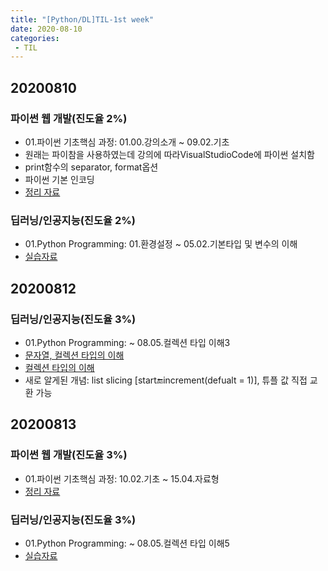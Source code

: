 ```yaml
---
title: "[Python/DL]TIL-1st week"
date: 2020-08-10
categories: 
 - TIL
---  
```

## 20200810
### 파이썬 웹 개발(진도율 2%)  
 - 01.파이썬 기초핵심 과정: 01.00.강의소개 ~ 09.02.기초  
 - 원래는 파이참을 사용하였는데 강의에 따라VisualStudioCode에 파이썬 설치함  
 - print함수의 separator, format옵션
 - 파이썬 기본 인코딩
 - [정리 자료](https://github.com/SuyeonChoi/TIL/blob/master/Python%20Web%20Developement/01.%20%ED%8C%8C%EC%9D%B4%EC%8D%AC%EA%B8%B0%EC%B4%88%ED%95%B5%EC%8B%AC%EA%B3%BC%EC%A0%95.md)

### 딥러닝/인공지능(진도율 2%)  
 - 01.Python Programming: 01.환경설정 ~ 05.02.기본타입 및 변수의 이해  
 - [실습자료](https://github.com/SuyeonChoi/TIL/blob/master/Deep%20Learning(A.I.)/01.%20Python%20Programming/Chapter%2002%20-%2001.%20%EB%B3%80%EC%88%98%EC%9D%98%20%EC%9D%B4%ED%95%B4%20%EB%B0%8F%20%EA%B8%B0%EB%B3%B8%20%EB%8D%B0%EC%9D%B4%ED%84%B0%20%ED%83%80%EC%9E%85.ipynb)  

  
 
## 20200812  
### 딥러닝/인공지능(진도율 3%)  
 - 01.Python Programming: ~ 08.05.컬렉션 타입 이해3  
 - [문자열, 컬렉션 타입의 이해](https://github.com/SuyeonChoi/TIL/blob/master/Deep%20Learning(A.I.)/01.%20Python%20Programming/Chapter%2002%20-%2002.%20%EB%AC%B8%EC%9E%90%EC%97%B4%20%ED%83%80%EC%9E%85%EC%9D%98%20%EC%9D%B4%ED%95%B4.ipynb)  
  - [컬렉션 타입의 이해](https://github.com/SuyeonChoi/TIL/blob/master/Deep%20Learning(A.I.)/01.%20Python%20Programming/Chapter%2002%20-%2004.%20%EC%BB%AC%EB%A0%89%EC%85%98%20%ED%83%80%EC%9E%85%EC%9D%98%20%EC%9D%B4%ED%95%B4(list%2C%20tuple).ipynb)  
  - 새로 알게된 개념: list slicing [start:end:increment(defualt = 1)], 튜플 값 직접 교환 가능  
  
  
 
## 20200813  
### 파이썬 웹 개발(진도율 3%)  
 - 01.파이썬 기초핵심 과정: 10.02.기초 ~ 15.04.자료형  
 - [정리 자료](https://github.com/SuyeonChoi/TIL/commit/7c2bab8b1a43f105f56f310c87d002813e018d69#diff-51d7250f9b7d7a697cbc9b4671aaa212)

### 딥러닝/인공지능(진도율 3%)  
 - 01.Python Programming: ~ 08.05.컬렉션 타입 이해5  
 - [실습자료](https://github.com/SuyeonChoi/TIL/blob/master/Deep%20Learning(A.I.)/01.%20Python%20Programming/Chapter%2002%20-%2003.%20%EC%BB%AC%EB%A0%89%EC%85%98%20%ED%83%80%EC%9E%85%EC%9D%98%20%EC%9D%B4%ED%95%B4(dict%2C%20set).ipynb)   
